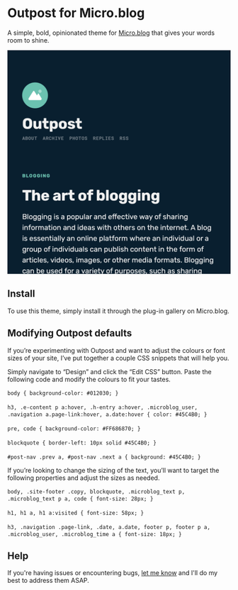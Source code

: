 # Outpost for Micro.blog
A simple, bold, opinionated theme for [Micro.blog](https://micro.blog) that gives your words room to shine.

![Outpost theme](/screenshot.png)

## Install
To use this theme, simply install it through the plug-in gallery on Micro.blog.

## Modifying Outpost defaults
If you’re experimenting with Outpost and want to adjust the colours or font sizes of your site, I’ve put together a couple CSS snippets that will help you.

Simply navigate to “Design” and click the “Edit CSS” button. Paste the following code and modify the colours to fit your tastes.

```
body { background-color: #012030; }

h3, .e-content p a:hover, .h-entry a:hover, .microblog_user, .navigation a.page-link:hover, a.date:hover { color: #45C4B0; }

pre, code { background-color: #FF686870; }

blockquote { border-left: 10px solid #45C4B0; }

#post-nav .prev a, #post-nav .next a { background: #45C4B0; }
```

If you’re looking to change the sizing of the text, you’ll want to target the following properties and adjust the sizes as needed.

```
body, .site-footer .copy, blockquote, .microblog_text p, .microblog_text p a, code { font-size: 28px; }

h1, h1 a, h1 a:visited { font-size: 58px; }

h3, .navigation .page-link, .date, a.date, footer p, footer p a, .microblog_user, .microblog_time a { font-size: 18px; }
```

## Help
If you're having issues or encountering bugs, [let me know](https://hey.mikehayn.es/contact/) and I'll do my best to address them ASAP.